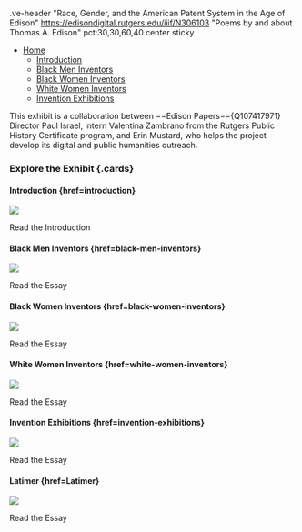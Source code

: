 .ve-header "Race, Gender, and the American Patent System in the Age of Edison" https://edisondigital.rutgers.edu/iiif/N306103 "Poems by and about Thomas A. Edison" pct:30,30,60,40 center sticky  

- [Home](/)
    - [Introduction](/introduction)
    - [Black Men Inventors](/black-men-inventors)
    - [Black Women Inventors](/black-women-inventors)
    - [White Women Inventors](/white-women-inventors)
    - [Invention Exhibitions](/invention-exhibitions)

This exhibit is a collaboration between ==Edison Papers=={Q107417971} Director Paul Israel, intern Valentina Zambrano from the Rutgers Public History Certificate program, and Erin Mustard, who helps the project develop its digital and public humanities outreach.

### Explore the Exhibit {.cards}

#### Introduction {href=introduction}

![](https://raw.githubusercontent.com/edisonpapers/media/main/ThomasAlvaEdison1884/Thomas_Alva_Edison_1884.jpg)

Read the Introduction 

#### Black Men Inventors  {href=black-men-inventors}

![](https://raw.githubusercontent.com/edisonpapers/media/main/diary/Diary_Entry_01.png)

Read the Essay

#### Black Women Inventors {href=black-women-inventors}

![](https://raw.githubusercontent.com/edisonpapers/media/main/diary/Diary_Entry_02.png)

Read the Essay

#### White Women Inventors {href=white-women-inventors}

![](https://raw.githubusercontent.com/edisonpapers/media/main/diary/Diary_Entry_03.png)

Read the Essay

#### Invention Exhibitions {href=invention-exhibitions}

![](https://raw.githubusercontent.com/edisonpapers/media/main/diary/Diary_Entry_04.png)

Read the Essay

#### Latimer {href=Latimer}

![](https://raw.githubusercontent.com/edisonpapers/media/main/diary/Diary_Entry_04.png)

Read the Essay